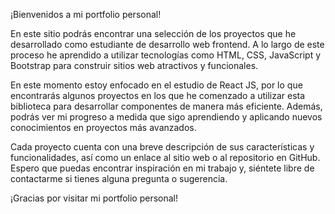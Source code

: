 ¡Bienvenidos a mi portfolio personal!

En este sitio podrás encontrar una selección de los proyectos que he desarrollado como estudiante de desarrollo web frontend. A lo largo de este proceso he aprendido a utilizar tecnologías como HTML, CSS, JavaScript y Bootstrap para construir sitios web atractivos y funcionales.

En este momento estoy enfocado en el estudio de React JS, por lo que encontrarás algunos proyectos en los que he comenzado a utilizar esta biblioteca para desarrollar componentes de manera más eficiente. Además, podrás ver mi progreso a medida que sigo aprendiendo y aplicando nuevos conocimientos en proyectos más avanzados.

Cada proyecto cuenta con una breve descripción de sus características y funcionalidades, así como un enlace al sitio web o al repositorio en GitHub. Espero que puedas encontrar inspiración en mi trabajo y, siéntete libre de contactarme si tienes alguna pregunta o sugerencia.

¡Gracias por visitar mi portfolio personal!